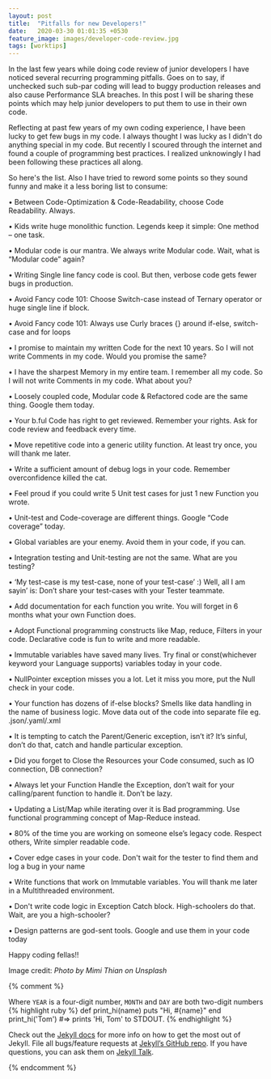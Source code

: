 ```yaml
---
layout: post
title:  "Pitfalls for new Developers!"
date:   2020-03-30 01:01:35 +0530
feature_image: images/developer-code-review.jpg
tags: [worktips]
---
```


In the last few years while doing code review of junior developers I have noticed several recurring programming pitfalls. Goes on to say, if unchecked such sub-par coding will lead to buggy production releases and also cause Performance SLA breaches. In this post I will be sharing these points which may help junior developers to put them to use in their own code. 

<!--more-->

Reflecting at past few years of my own coding experience, I have been lucky to get few bugs in my code. I always thought I was lucky as I didn't do anything special in my code. But recently I scoured through the internet and found a couple of programming best practices. I realized unknowingly I had been following these practices all along. 

So here's the list. Also I have tried to reword some points so they sound funny and make it a less boring list to consume:


&bull; Between Code-Optimization & Code-Readability, choose Code Readability. Always.

&bull; Kids write huge monolithic function. Legends keep it simple: One method – one task.

&bull; Modular code is our mantra. We always write Modular code. Wait, what is “Modular code” again?

&bull; Writing Single line fancy code is cool. But then, verbose code gets fewer bugs in production.

&bull; Avoid Fancy code 101: Choose Switch-case instead of Ternary operator or huge single line if block.

&bull; Avoid Fancy code 101: Always use Curly braces {} around if-else, switch-case and for loops

&bull; I promise to maintain my written Code for the next 10 years. So I will not write Comments in my code. Would you promise the same?

&bull; I have the sharpest Memory in my entire team. I remember all my code. So I will not write Comments in my code. What about you?

&bull; Loosely coupled code, Modular code & Refactored code are the same thing. Google them today.

&bull; Your b.ful Code has right to get reviewed. Remember your rights. Ask for code review and feedback every time.

&bull; Move repetitive code into a generic utility function. At least try once, you will thank me later.

&bull; Write a sufficient amount of debug logs in your code. Remember overconfidence killed the cat.

&bull; Feel proud if you could write 5 Unit test cases for just 1 new Function you wrote.

&bull; Unit-test and Code-coverage are different things. Google “Code coverage” today.

&bull; Global variables are your enemy. Avoid them in your code, if you can.

&bull; Integration testing and Unit-testing are not the same. What are you testing?

&bull; ‘My test-case is my test-case, none of your test-case’ :) Well, all I am sayin’ is: Don’t share your test-cases with your Tester teammate.

&bull; Add documentation for each function you write. You will forget in 6 months what your own Function does.

&bull; Adopt Functional programming constructs like Map, reduce, Filters in your code. Declarative code is fun to write and more readable.

&bull; Immutable variables have saved many lives. Try final or const(whichever keyword your Language supports) variables today in your code.

&bull; NullPointer exception misses you a lot. Let it miss you more, put the Null check in your code.

&bull; Your function has dozens of if-else blocks? Smells like data handling in the name of business logic. Move data out of the code into separate file eg. .json/.yaml/.xml

&bull; It is tempting to catch the Parent/Generic exception, isn’t it? It’s sinful, don’t do that, catch and handle particular exception.

&bull; Did you forget to Close the Resources your Code consumed, such as IO connection, DB connection?

&bull; Always let your Function Handle the Exception, don’t wait for your calling/parent function to handle it. Don’t be lazy.

&bull; Updating a List/Map while iterating over it is Bad programming. Use functional programming concept of Map-Reduce instead.

&bull; 80% of the time you are working on someone else’s legacy code. Respect others, Write simpler readable code.

&bull; Cover edge cases in your code. Don't wait for the tester to find them and log a bug in your name

&bull; Write functions that work on Immutable variables. You will thank me later in a Multithreaded environment.

&bull; Don't write code logic in Exception Catch block. High-schoolers do that. Wait, are you a high-schooler?

&bull; Design patterns are god-sent tools. Google and use them in your code today



Happy coding fellas!!



Image credit: <cite>Photo by Mimi Thian on Unsplash</cite>

{% comment %}

Where `YEAR` is a four-digit number, `MONTH` and `DAY` are both two-digit numbers
{% highlight ruby %}
def print_hi(name)
  puts "Hi, #{name}"
end
print_hi('Tom')
#=> prints 'Hi, Tom' to STDOUT.
{% endhighlight %}

Check out the [Jekyll docs][jekyll-docs] for more info on how to get the most out of Jekyll. File all bugs/feature requests at [Jekyll’s GitHub repo][jekyll-gh]. If you have questions, you can ask them on [Jekyll Talk][jekyll-talk].

[jekyll-docs]: https://jekyllrb.com/docs/home
[jekyll-gh]:   https://github.com/jekyll/jekyll
[jekyll-talk]: https://talk.jekyllrb.com/

{% endcomment %}